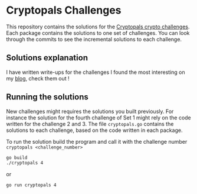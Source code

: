 # Cryptopals Challenges

This repository contains the solutions for the [Cryptopals crypto challenges](https://cryptopals.com).
Each package contains the solutions to one set of challenges. You can look through the commits to see the incremental solutions to each challenge.

## Solutions explanation

I have written write-ups for the challenges I found the most interesting on my [blog](https://braincoke.fr/write-up/Cryptopals), check them out !

## Running the solutions

New challenges might requires the solutions you built previously.
For instance the solution for the fourth challenge of Set 1 might rely on the code written for the challenge 2 and 3.
The file `cryptopals.go` contains the solutions to each challenge, based on the code written in each package.

To run the solution build the program and call it with the challenge number `cryptopals <challenge_number>`

~~~bash
go build
./cryptopals 4
~~~

or

~~~bash
go run cryptopals 4
~~~
